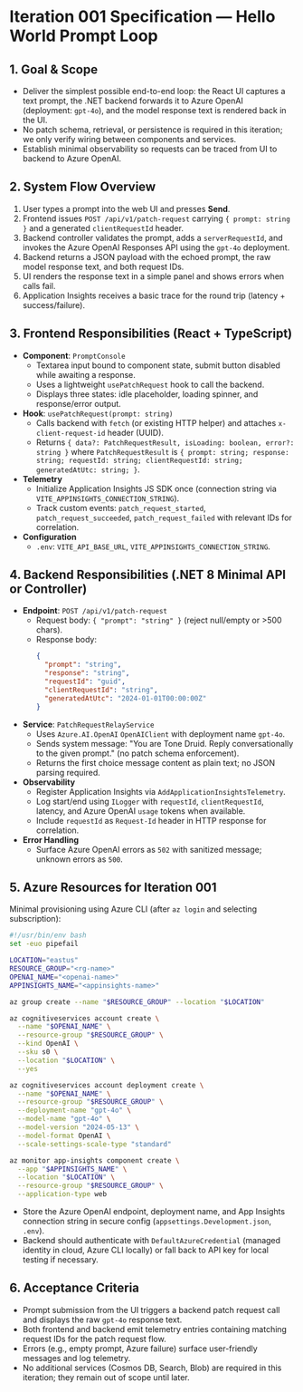 # Iteration 001 Specification — Hello World Prompt Loop

## 1. Goal & Scope
- Deliver the simplest possible end-to-end loop: the React UI captures a text prompt, the .NET backend forwards it to Azure OpenAI (deployment: `gpt-4o`), and the model response text is rendered back in the UI.
- No patch schema, retrieval, or persistence is required in this iteration; we only verify wiring between components and services.
- Establish minimal observability so requests can be traced from UI to backend to Azure OpenAI.

## 2. System Flow Overview
1. User types a prompt into the web UI and presses **Send**.
2. Frontend issues `POST /api/v1/patch-request` carrying `{ prompt: string }` and a generated `clientRequestId` header.
3. Backend controller validates the prompt, adds a `serverRequestId`, and invokes the Azure OpenAI Responses API using the `gpt-4o` deployment.
4. Backend returns a JSON payload with the echoed prompt, the raw model response text, and both request IDs.
5. UI renders the response text in a simple panel and shows errors when calls fail.
6. Application Insights receives a basic trace for the round trip (latency + success/failure).

## 3. Frontend Responsibilities (React + TypeScript)
- **Component**: `PromptConsole`
  - Textarea input bound to component state, submit button disabled while awaiting a response.
  - Uses a lightweight `usePatchRequest` hook to call the backend.
  - Displays three states: idle placeholder, loading spinner, and response/error output.
- **Hook**: `usePatchRequest(prompt: string)`
  - Calls backend with `fetch` (or existing HTTP helper) and attaches `x-client-request-id` header (UUID).
  - Returns `{ data?: PatchRequestResult, isLoading: boolean, error?: string }` where `PatchRequestResult` is `{ prompt: string; response: string; requestId: string; clientRequestId: string; generatedAtUtc: string; }`.
- **Telemetry**
  - Initialize Application Insights JS SDK once (connection string via `VITE_APPINSIGHTS_CONNECTION_STRING`).
  - Track custom events: `patch_request_started`, `patch_request_succeeded`, `patch_request_failed` with relevant IDs for correlation.
- **Configuration**
  - `.env`: `VITE_API_BASE_URL`, `VITE_APPINSIGHTS_CONNECTION_STRING`.

## 4. Backend Responsibilities (.NET 8 Minimal API or Controller)
- **Endpoint**: `POST /api/v1/patch-request`
  - Request body: `{ "prompt": "string" }` (reject null/empty or >500 chars).
  - Response body:
    ```json
    {
      "prompt": "string",
      "response": "string",
      "requestId": "guid",
      "clientRequestId": "string",
      "generatedAtUtc": "2024-01-01T00:00:00Z"
    }
    ```
- **Service**: `PatchRequestRelayService`
  - Uses `Azure.AI.OpenAI` `OpenAIClient` with deployment name `gpt-4o`.
  - Sends system message: "You are Tone Druid. Reply conversationally to the given prompt." (no patch schema enforcement).
  - Returns the first choice message content as plain text; no JSON parsing required.
- **Observability**
  - Register Application Insights via `AddApplicationInsightsTelemetry`.
  - Log start/end using `ILogger` with `requestId`, `clientRequestId`, latency, and Azure OpenAI `usage` tokens when available.
  - Include `requestId` as `Request-Id` header in HTTP response for correlation.
- **Error Handling**
  - Surface Azure OpenAI errors as `502` with sanitized message; unknown errors as `500`.

## 5. Azure Resources for Iteration 001
Minimal provisioning using Azure CLI (after `az login` and selecting subscription):
```bash
#!/usr/bin/env bash
set -euo pipefail

LOCATION="eastus"
RESOURCE_GROUP="<rg-name>"
OPENAI_NAME="<openai-name>"
APPINSIGHTS_NAME="<appinsights-name>"

az group create --name "$RESOURCE_GROUP" --location "$LOCATION"

az cognitiveservices account create \
  --name "$OPENAI_NAME" \
  --resource-group "$RESOURCE_GROUP" \
  --kind OpenAI \
  --sku s0 \
  --location "$LOCATION" \
  --yes

az cognitiveservices account deployment create \
  --name "$OPENAI_NAME" \
  --resource-group "$RESOURCE_GROUP" \
  --deployment-name "gpt-4o" \
  --model-name "gpt-4o" \
  --model-version "2024-05-13" \
  --model-format OpenAI \
  --scale-settings-scale-type "standard"

az monitor app-insights component create \
  --app "$APPINSIGHTS_NAME" \
  --location "$LOCATION" \
  --resource-group "$RESOURCE_GROUP" \
  --application-type web
```
- Store the Azure OpenAI endpoint, deployment name, and App Insights connection string in secure config (`appsettings.Development.json`, `.env`).
- Backend should authenticate with `DefaultAzureCredential` (managed identity in cloud, Azure CLI locally) or fall back to API key for local testing if necessary.

## 6. Acceptance Criteria
- Prompt submission from the UI triggers a backend patch request call and displays the raw `gpt-4o` response text.
- Both frontend and backend emit telemetry entries containing matching request IDs for the patch request flow.
- Errors (e.g., empty prompt, Azure failure) surface user-friendly messages and log telemetry.
- No additional services (Cosmos DB, Search, Blob) are required in this iteration; they remain out of scope until later.

